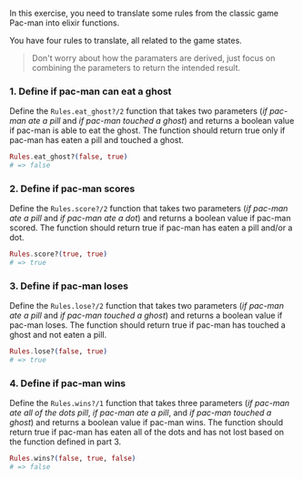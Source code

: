 In this exercise, you need to translate some rules from the classic game Pac-man into elixir functions.

You have four rules to translate, all related to the game states.

> Don't worry about how the paramaters are derived, just focus on combining the parameters to return the intended result.

### 1. Define if pac-man can eat a ghost

Define the `Rules.eat_ghost?/2` function that takes two parameters (_if pac-man ate a pill_ and _if pac-man touched a ghost_) and returns a boolean value if pac-man is able to eat the ghost. The function should return true only if pac-man has eaten a pill and touched a ghost.

```elixir
Rules.eat_ghost?(false, true)
# => false
```

### 2. Define if pac-man scores

Define the `Rules.score?/2` function that takes two parameters (_if pac-man ate a pill_ and _if pac-man ate a dot_) and returns a boolean value if pac-man scored. The function should return true if pac-man has eaten a pill and/or a dot.

```elixir
Rules.score?(true, true)
# => true
```

### 3. Define if pac-man loses

Define the `Rules.lose?/2` function that takes two parameters (_if pac-man ate a pill_ and _if pac-man touched a ghost_) and returns a boolean value if pac-man loses. The function should return true if pac-man has touched a ghost and not eaten a pill.

```elixir
Rules.lose?(false, true)
# => true
```

### 4. Define if pac-man wins

Define the `Rules.wins?/1` function that takes three parameters (_if pac-man ate all of the dots pill_, _if pac-man ate a pill_, and _if pac-man touched a ghost_) and returns a boolean value if pac-man wins. The function should return true if pac-man has eaten all of the dots and has not lost based on the function defined in part 3.

```elixir
Rules.wins?(false, true, false)
# => false
```
